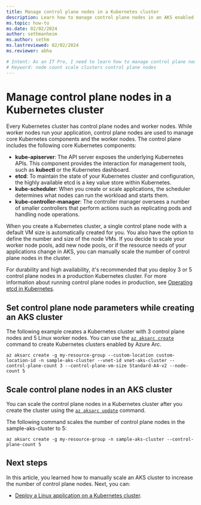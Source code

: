 ```yaml
---
title: Manage control plane nodes in a Kubernetes cluster
description: Learn how to manage control plane nodes in an AKS enabled by Azure Arc Kubernetes cluster
ms.topic: how-to
ms.date: 02/02/2024
author: sethmanheim
ms.author: sethm 
ms.lastreviewed: 02/02/2024
ms.reviewer: abha

# Intent: As an IT Pro, I need to learn how to manage control plane nodes in an AKS Kubernetes cluster
# Keyword: node count scale clusters control plane nodes
---
```


# Manage control plane nodes in a Kubernetes cluster

Every Kubernetes cluster has control plane nodes and worker nodes. While worker nodes run your application, control plane nodes are used to manage core Kubernetes components and the worker nodes.
The control plane includes the following core Kubernetes components:

- **kube-apiserver**: The API server exposes the underlying Kubernetes APIs. This component provides the interaction for management tools, such as **kubectl** or the Kubernetes dashboard.
- **etcd**: To maintain the state of your Kubernetes cluster and configuration, the highly available etcd is a key value store within Kubernetes.
- **kube-scheduler**: When you create or scale applications, the scheduler determines what nodes can run the workload and starts them.
- **kube-controller-manager**: The controller manager oversees a number of smaller controllers that perform actions such as replicating pods and handling node operations.

When you create a Kubernetes cluster, a single control plane node with a default VM size is automatically created for you. You also have the option to define the number and size of the node VMs. If you decide to scale your worker node pools, add new node pools, or if the resource needs of your applications change in AKS, you can manually scale the number of control plane nodes in the cluster.

For durability and high availability, it's recommended that you deploy 3 or 5 control plane nodes in a production Kubernetes cluster. For more information about running control plane nodes in production, see [Operating etcd in Kubernetes](https://kubernetes.io/docs/tasks/administer-cluster/configure-upgrade-etcd/?utm_source=thenewstack&utm_medium=website&utm_content=inline-mention&utm_campaign=platform#scaling-up-etcd-clusters).

## Set control plane node parameters while creating an AKS cluster

The following example creates a Kubernetes cluster with 3 control plane nodes and 5 Linux worker nodes. You can use the [`az aksarc create`](/cli/azure/aksarc?view=azure-cli-latest#az-aksarc-create) command to create Kubernetes clusters enabled by Azure Arc.

```azurecli
az aksarc create -g my-resource-group --custom-location custom-location-id -n sample-aks-cluster --vnet-id vnet-aks-cluster --control-plane-count 3 --control-plane-vm-size Standard-A4-v2 --node-count 5
```

## Scale control plane nodes in an AKS cluster

You can scale the control plane nodes in a Kubernetes cluster after you create the cluster using the [`az aksarc update`](/cli/azure/aksarc?view=azure-cli-latest#az-aksarc-update) command.

The following command scales the number of control plane nodes in the sample-aks-cluster to 5:

```azurecli
az aksarc create -g my-resource-group -n sample-aks-cluster --control-plane-count 5
```

## Next steps

In this article, you learned how to manually scale an AKS cluster to increase the number of control plane nodes. Next, you can:

- [Deploy a Linux application on a Kubernetes cluster](deploy-linux-application.md).
